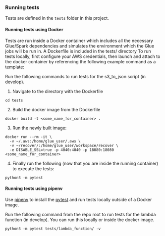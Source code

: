 ### Running tests
Tests are defined in the `tests` folder in this project.

#### Running tests using Docker
Tests are run inside a Docker container which includes all the necessary
Glue/Spark dependencies and simulates the environment which the Glue jobs
will be run in. A Dockerfile is included in the tests/ directory
To run tests locally, first configure your AWS credentials, then launch and attach
to the docker container by referencing the following example command as a template:

Run the following commands to run tests for the s3_to_json script (in develop).

1. Navigate to the directory with the Dockerfile

```shell script
cd tests
```

2. Build the docker image from the Dockerfile

```shell script
docker build -t <some_name_for_container> .
```

3. Run the newly built image:

```shell script
docker run --rm -it \
  -v ~/.aws:/home/glue_user/.aws \
  -v ~/recover/:/home/glue_user/workspace/recover \
  -e DISABLE_SSL=true -p 4040:4040 -p 18080:18080 <some_name_for_container>
```

4. Finally run the following (now that you are inside the running container)
to execute the tests:

```shell script
python3 -m pytest
```

#### Running tests using pipenv
Use [pipenv](https://pipenv.pypa.io/en/latest/index.html) to install the
[pytest](https://docs.pytest.org/en/latest/) and run tests locally outside of
a Docker image.

Run the following command from the repo root to run tests for the lambda function (in develop).
You can run this locally or inside the docker image.

```shell script
python3 -m pytest tests/lambda_function/ -v
```
